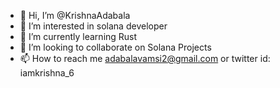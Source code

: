 - 👋 Hi, I’m @KrishnaAdabala
- 👀 I’m interested in solana developer
- 🌱 I’m currently learning Rust
- 💞️ I’m looking to collaborate on Solana Projects
- 📫 How to reach me adabalavamsi2@gmail.com or twitter id: iamkrishna_6

<!---
KrishnaAdabala/KrishnaAdabala is a ✨ special ✨ repository because its `README.md` (this file) appears on your GitHub profile.
You can click the Preview link to take a look at your changes.
--->
